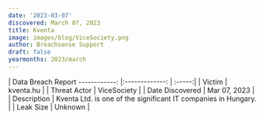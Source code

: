 ```yaml
---
date: '2023-03-07'
discovered: March 07, 2023
title: Kventa
image: images/blog/ViceSociety.png
author: Breachsense Support
draft: false
yearmonths: 2023/march
---
```



| Data Breach Report
------------:     |:-------------:    | :-----:|
| Victim      | kventa.hu      | 
| Threat Actor      | ViceSociety      | 
| Date Discovered      | Mar 07, 2023      | 
| Description      | Kventa Ltd. is one of the significant IT companies in Hungary.      | 
| Leak Size      | Unknown      | 


